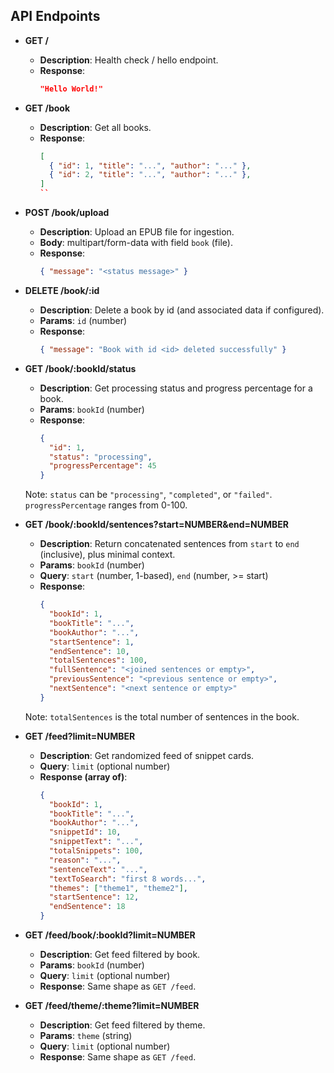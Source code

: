 

## API Endpoints

- **GET /**
  - **Description**: Health check / hello endpoint.
  - **Response**:
    ```json
    "Hello World!"
    ```

- **GET /book**
  - **Description**: Get all books.
  - **Response**:
    ```json
    [
      { "id": 1, "title": "...", "author": "..." },
      { "id": 2, "title": "...", "author": "..." },
    ]
    ``

- **POST /book/upload**
  - **Description**: Upload an EPUB file for ingestion.
  - **Body**: multipart/form-data with field `book` (file).
  - **Response**:
    ```json
    { "message": "<status message>" }
    ```

- **DELETE /book/:id**
  - **Description**: Delete a book by id (and associated data if configured).
  - **Params**: `id` (number)
  - **Response**:
    ```json
    { "message": "Book with id <id> deleted successfully" }
    ```

- **GET /book/:bookId/status**
  - **Description**: Get processing status and progress percentage for a book.
  - **Params**: `bookId` (number)
  - **Response**:
    ```json
    {
      "id": 1,
      "status": "processing",
      "progressPercentage": 45
    }
    ```
  Note: `status` can be `"processing"`, `"completed"`, or `"failed"`. `progressPercentage` ranges from 0-100.

- **GET /book/:bookId/sentences?start=NUMBER&end=NUMBER**
  - **Description**: Return concatenated sentences from `start` to `end` (inclusive), plus minimal context.
  - **Params**: `bookId` (number)
  - **Query**: `start` (number, 1-based), `end` (number, >= start)
  - **Response**:
    ```json
    {
      "bookId": 1,
      "bookTitle": "...",
      "bookAuthor": "...",
      "startSentence": 1,
      "endSentence": 10,
      "totalSentences": 100,
      "fullSentence": "<joined sentences or empty>",
      "previousSentence": "<previous sentence or empty>",
      "nextSentence": "<next sentence or empty>"
    }
    ```
  Note: `totalSentences` is the total number of sentences in the book.

- **GET /feed?limit=NUMBER**
  - **Description**: Get randomized feed of snippet cards.
  - **Query**: `limit` (optional number)
  - **Response (array of)**:
    ```json
    {
      "bookId": 1,
      "bookTitle": "...",
      "bookAuthor": "...",
      "snippetId": 10,
      "snippetText": "...",
      "totalSnippets": 100,
      "reason": "...",
      "sentenceText": "...",
      "textToSearch": "first 8 words...",
      "themes": ["theme1", "theme2"],
      "startSentence": 12,
      "endSentence": 18
    }
    ```

- **GET /feed/book/:bookId?limit=NUMBER**
  - **Description**: Get feed filtered by book.
  - **Params**: `bookId` (number)
  - **Query**: `limit` (optional number)
  - **Response**: Same shape as `GET /feed`.

- **GET /feed/theme/:theme?limit=NUMBER**
  - **Description**: Get feed filtered by theme.
  - **Params**: `theme` (string)
  - **Query**: `limit` (optional number)
  - **Response**: Same shape as `GET /feed`.

